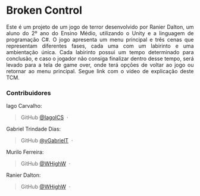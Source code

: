 # Broken Control

<p align="justify"> 
Este é um projeto de um jogo de terror desenvolvido por Ranier Dalton, um aluno do 2º ano do Ensino Médio, utilizando o Unity e a linguagem de programação C#. O jogo apresenta um menu principal e três cenas que representam diferentes fases, cada uma com um labirinto e uma ambientação única. Cada labirinto possui um tempo determinado para conclusão, e caso o jogador não consiga finalizar dentro desse tempo, será levado para a tela de game over, onde terá opções de voltar ao jogo ou retornar ao menu principal. Segue link com o vídeo de explicação deste TCM.
</p>

### Contribuidores
Iago Carvalho:
> GitHub [@IagoICS](https://github.com/IagoICS) &nbsp;&middot;&nbsp;

Gabriel Trindade Dias:
> GitHub [@yGabrielT](https://github.com/yGabrielT) &nbsp;&middot;&nbsp;

Murilo Ferreira:
> GitHub [@WHighW](https://github.com/WHighW) &nbsp;&middot;&nbsp;

Ranier Dalton:
> GitHub [@WHighW](https://github.com/WHighW) &nbsp;&middot;&nbsp;
